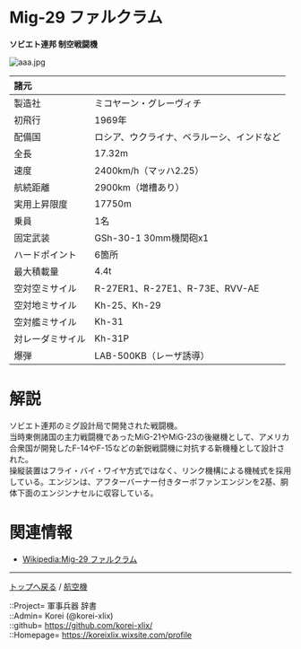 # Mig-29 ファルクラム
**ソビエト連邦 制空戦闘機**

![aaa.jpg](https://bn02pap001files.storage.live.com/y4muVXJzXHpnoe0wrTGxXVF69Cs8wjhdQJfvcRJhL3B6SZ-KZ81bKPbta6-xrFP78K_0EOT1kfmxomoEYMWllZ7SRjSMw4WPUAxNwzY7MStfp7DvcCuSsWKnRF2bi-yT68knHJX8924cC7546mqf7vQ_JbWPca6nghGypWRJirbnMiMUtYzgSgRgujeo0cfMjV0?width=640&height=426&cropmode=none)  
  


|諸元  |  |
|:--|:--|
|製造社  |ミコヤーン・グレーヴィチ  |
|初飛行  |1969年  |
|配備国  |ロシア、ウクライナ、ベラルーシ、インドなど  |
|全長    |17.32m  |
|速度    |2400km/h（マッハ2.25）  |
|航続距離  |2900km（増槽あり）  |
|実用上昇限度|17750m  |
|乗員    |1名  |
|固定武装  |GSh-30-1 30mm機関砲x1  |
|ハードポイント  |6箇所  |
|最大積載量  |4.4t  |
|空対空ミサイル  |R-27ER1、R-27E1、R-73E、RVV-AE  |
|空対地ミサイル  |Kh-25、Kh-29  |
|空対艦ミサイル  |Kh-31  |
|対レーダミサイル  |Kh-31P  |
|爆弾  |LAB-500KB（レーザ誘導）  |


# 解説
ソビエト連邦のミグ設計局で開発された戦闘機。  
当時東側諸国の主力戦闘機であったMiG-21やMiG-23の後継機として、アメリカ合衆国が開発したF-14やF-15などの新鋭戦闘機に対抗する新機種として設計された。  
操縦装置はフライ・バイ・ワイヤ方式ではなく、リンク機構による機械式を採用している。エンジンは、アフターバーナー付きターボファンエンジンを2基、胴体下面のエンジンナセルに収容している。  



# 関連情報
* [Wikipedia:Mig-29 ファルクラム](https://bit.ly/3HYMjer)


***
[トップへ戻る](/readme.md) / [航空機](/plane/readme.md)  
  
::Project= 軍事兵器 辞書  
::Admin= Korei (@korei-xlix)  
::github= https://github.com/korei-xlix/  
::Homepage= https://koreixlix.wixsite.com/profile  

